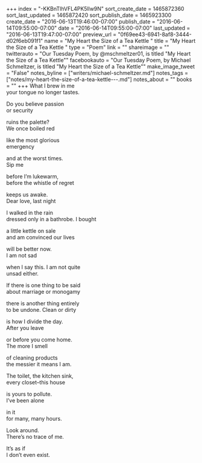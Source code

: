 +++
index = "-KKBnTlhVFL4PK5llw9N"
sort_create_date = 1465872360
sort_last_updated = 1465872420
sort_publish_date = 1465923300
create_date = "2016-06-13T19:46:00-07:00"
publish_date = "2016-06-14T09:55:00-07:00"
date = "2016-06-14T09:55:00-07:00"
last_updated = "2016-06-13T19:47:00-07:00"
preview_url = "0f69ee43-6941-8af8-3444-d02f6eb091f1"
name = "My Heart the Size of a Tea Kettle   "
title = "My Heart the Size of a Tea Kettle   "
type = "Poem"
link = ""
shareimage = ""
twitterauto = "Our Tuesday Poem, by @mschmeltzer01, is titled \"My Heart the Size of a Tea Kettle\""
facebookauto = "Our Tuesday Poem, by Michael Schmeltzer, is titled \"My Heart the Size of a Tea Kettle\""
make_image_tweet = "False"
notes_byline = ["writers/michael-schmeltzer.md"]
notes_tags = ["notes/my-heart-the-size-of-a-tea-kettle---.md"]
notes_about = ""
books = ""
+++
What I brew in me<br>
your tongue no longer tastes. 

Do you believe passion<br>
or security 

ruins the palette?<br>
We once boiled red 

like the most glorious<br> 
emergency

and at the worst times.<br>
Sip me 

before I’m lukewarm,<br>
before the whistle of regret 

keeps us awake.<br>
Dear love, last night 

I walked in the rain<br>
dressed only in a bathrobe. I bought 

a little kettle on sale<br>
and am convinced our lives

will be better now.<br>
I am not sad 

when I say this. I am not quite<br>
unsad either. 

If there is one thing to be said<br>
about marriage or monogamy 

there is another thing entirely<br>
to be undone. Clean or dirty 

is how I divide the day.<br>
After you leave 

or before you come home.<br>
The more I smell 

of cleaning products<br>
the messier it means I am. 

The toilet, the kitchen sink,<br>
every closet–this house 

is yours to pollute.<br>
I’ve been alone 

in it<br>
for many, many hours. 

Look around.<br>
There’s no trace of me. 

It’s as if<br>
I don’t even exist. 